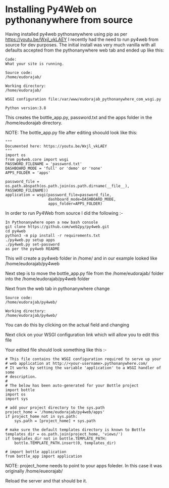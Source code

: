 # Installing Py4Web on pythonanywhere from source

Having installed py4web pythonanywhere using pip as per https://youtu.be/Wxjl_vkLAEY I recently had the need to run py4web from source for dev purposes.
The initial install was very much vanilla with all defaults accepted from the pythonanywhere web tab and ended up like this:
```
Code:
What your site is running.

Source code:
/home/eudorajab/

Working directory:
/home/eudorajab/

WSGI configuration file:/var/www/eudorajab_pythonanywhere_com_wsgi.py

Python version:3.8
```
This creates the bottle_app.py, password.txt and the apps folder in the /home/eudorajab directory. 

NOTE: The bottle_app.py file after editing shoould look like this: 
```
"""
Documented here: https://youtu.be/Wxjl_vkLAEY
"""
import os
from py4web.core import wsgi
PASSWORD_FILENAME = 'password.txt'
DASHBOARD_MODE = 'full' or 'demo' or 'none'
APPS_FOLDER = 'apps'

password_file = os.path.abspath(os.path.join(os.path.dirname(__file__), PASSWORD_FILENAME))
application = wsgi(password_file=password_file,
                   dashboard_mode=DASHBOARD_MODE,
                   apps_folder=APPS_FOLDER)

```
In order to run Py4Web from source I did the following :-
```
In Pythonanywhere open a new bash console
git clone https://github.com/web2py/py4web.git
cd py4web
python3 -m pip install -r requirements.txt
./py4web.py setup apps
./py4web.py set-password
as per the py4web README
```
This will create a py4web folder in /home/<username> and in our example looked like /home/eudorajab/py4web
 
Next step is to move the bottle_app.py file from the /home/eudorajab/ folder into the /home/eudorajab/py4web folder

Next from the web tab in pythonanywhere change
```
Source code:
/home/eudorajab/py4web/

Working directory:
/home/eudorajab/py4web/
```
You can do this by clicking on the actual field and changing

Next click on your WSGI configuration link which will allow you to edit this file

Your edited file should look something like this :-
```
# This file contains the WSGI configuration required to serve up your
# web application at http://<your-username>.pythonanywhere.com/
# It works by setting the variable 'application' to a WSGI handler of some
# description.
#
# The below has been auto-generated for your Bottle project
import bottle
import os
import sys

# add your project directory to the sys.path
project_home = '/home/eudorajab/py4web/apps'
if project_home not in sys.path:
    sys.path = [project_home] + sys.path

# make sure the default templates directory is known to Bottle
templates_dir = os.path.join(project_home, 'views/')
if templates_dir not in bottle.TEMPLATE_PATH:
    bottle.TEMPLATE_PATH.insert(0, templates_dir)

# import bottle application
from bottle_app import application
```
NOTE: project_home needs to point to your apps foleder. In this case it was originally /home/eueorajab/

Reload the server and that should be it.



